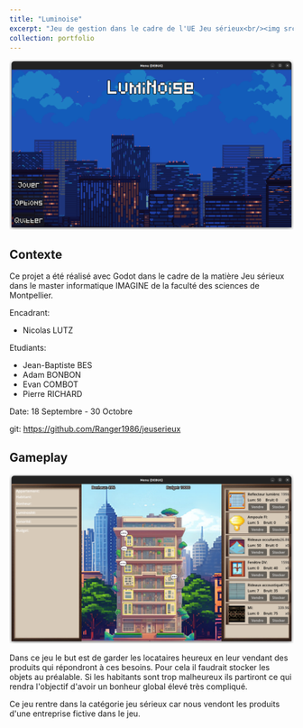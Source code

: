 ```yaml
---
title: "Luminoise"
excerpt: "Jeu de gestion dans le cadre de l'UE Jeu sérieux<br/><img src='/images/Luminoise_Menu.png'>"
collection: portfolio
---
```


![Menu](/images/Luminoise_Menu.png)
## Contexte
Ce projet a été réalisé avec Godot dans le cadre de la matière Jeu sérieux dans le master informatique IMAGINE de la faculté des sciences de Montpellier.

Encadrant:
- Nicolas LUTZ

Etudiants:
- Jean-Baptiste BES
- Adam BONBON
- Evan COMBOT
- Pierre RICHARD

Date: 18 Septembre - 30 Octobre

git: https://github.com/Ranger1986/jeuserieux

## Gameplay

![Ecran Principal](/images/Luminoise_Main.png)

Dans ce jeu le but est de garder les locataires heureux en leur vendant des produits qui répondront à ces besoins. Pour cela il faudrait stocker les objets au préalable. Si les habitants sont trop malheureux ils partiront ce qui rendra l'objectif d'avoir un bonheur global élevé très compliqué.

Ce jeu rentre dans la catégorie jeu sérieux car nous vendont les produits d'une entreprise fictive dans le jeu.